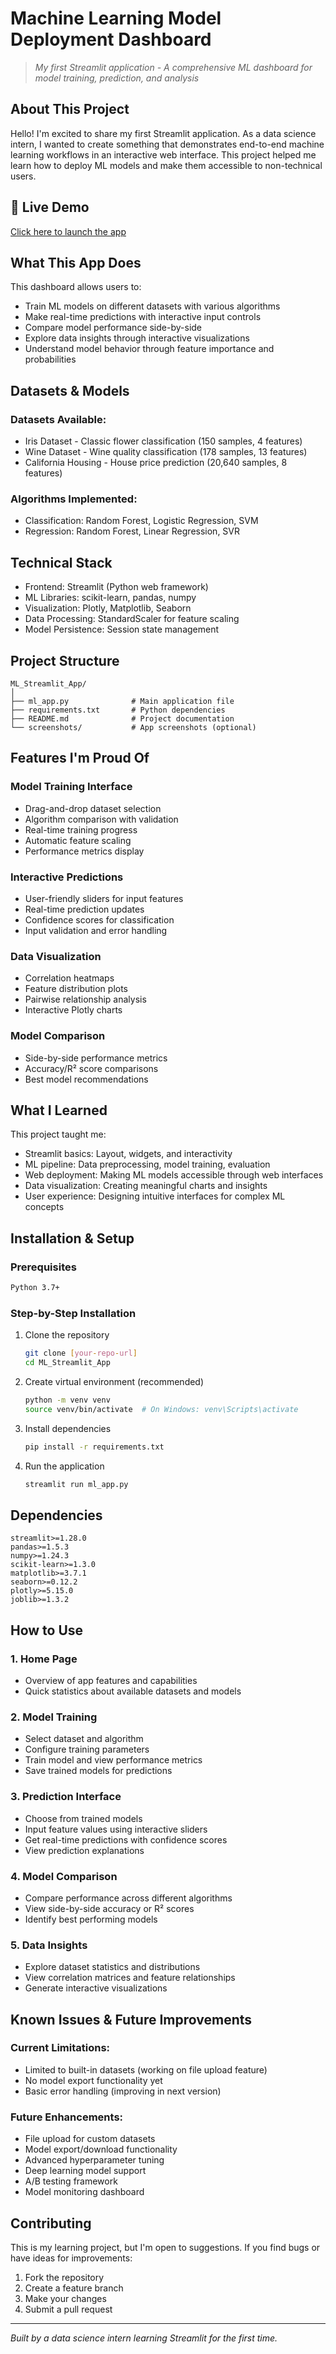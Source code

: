 
# Machine Learning Model Deployment Dashboard

> *My first Streamlit application - A comprehensive ML dashboard for model training, prediction, and analysis*

## About This Project

Hello! I'm excited to share my first Streamlit application. As a data science intern, I wanted to create something that demonstrates end-to-end machine learning workflows in an interactive web interface. This project helped me learn how to deploy ML models and make them accessible to non-technical users.

## 🔗 Live Demo
[Click here to launch the app](https://kunalsahal.streamlit.app)

## What This App Does

This dashboard allows users to:
- Train ML models on different datasets with various algorithms
- Make real-time predictions with interactive input controls
- Compare model performance side-by-side
- Explore data insights through interactive visualizations
- Understand model behavior through feature importance and probabilities


## Datasets & Models

### Datasets Available:
- Iris Dataset - Classic flower classification (150 samples, 4 features)
- Wine Dataset - Wine quality classification (178 samples, 13 features)
- California Housing - House price prediction (20,640 samples, 8 features)

### Algorithms Implemented:
- Classification: Random Forest, Logistic Regression, SVM
- Regression: Random Forest, Linear Regression, SVR

## Technical Stack

- Frontend: Streamlit (Python web framework)
- ML Libraries: scikit-learn, pandas, numpy
- Visualization: Plotly, Matplotlib, Seaborn
- Data Processing: StandardScaler for feature scaling
- Model Persistence: Session state management

## Project Structure

```
ML_Streamlit_App/
│
├── ml_app.py              # Main application file
├── requirements.txt       # Python dependencies
├── README.md              # Project documentation
└── screenshots/           # App screenshots (optional)
```

## Features I'm Proud Of

### Model Training Interface
- Drag-and-drop dataset selection
- Algorithm comparison with validation
- Real-time training progress
- Automatic feature scaling
- Performance metrics display

### Interactive Predictions
- User-friendly sliders for input features
- Real-time prediction updates
- Confidence scores for classification
- Input validation and error handling

### Data Visualization
- Correlation heatmaps
- Feature distribution plots
- Pairwise relationship analysis
- Interactive Plotly charts

### Model Comparison
- Side-by-side performance metrics
- Accuracy/R² score comparisons
- Best model recommendations

## What I Learned

This project taught me:
- Streamlit basics: Layout, widgets, and interactivity
- ML pipeline: Data preprocessing, model training, evaluation
- Web deployment: Making ML models accessible through web interfaces
- Data visualization: Creating meaningful charts and insights
- User experience: Designing intuitive interfaces for complex ML concepts

## Installation & Setup

### Prerequisites
```bash
Python 3.7+
```

### Step-by-Step Installation
1. Clone the repository
   ```bash
   git clone [your-repo-url]
   cd ML_Streamlit_App
   ```

2. Create virtual environment (recommended)
   ```bash
   python -m venv venv
   source venv/bin/activate  # On Windows: venv\Scripts\activate
   ```

3. Install dependencies
   ```bash
   pip install -r requirements.txt
   ```

4. Run the application
   ```bash
   streamlit run ml_app.py
   ```

## Dependencies

```
streamlit>=1.28.0
pandas>=1.5.3
numpy>=1.24.3
scikit-learn>=1.3.0
matplotlib>=3.7.1
seaborn>=0.12.2
plotly>=5.15.0
joblib>=1.3.2
```

## How to Use

### 1. Home Page
- Overview of app features and capabilities
- Quick statistics about available datasets and models

### 2. Model Training
- Select dataset and algorithm
- Configure training parameters
- Train model and view performance metrics
- Save trained models for predictions

### 3. Prediction Interface
- Choose from trained models
- Input feature values using interactive sliders
- Get real-time predictions with confidence scores
- View prediction explanations

### 4. Model Comparison
- Compare performance across different algorithms
- View side-by-side accuracy or R² scores
- Identify best performing models

### 5. Data Insights
- Explore dataset statistics and distributions
- View correlation matrices and feature relationships
- Generate interactive visualizations

## Known Issues & Future Improvements

### Current Limitations:
- Limited to built-in datasets (working on file upload feature)
- No model export functionality yet
- Basic error handling (improving in next version)

### Future Enhancements:
- File upload for custom datasets
- Model export/download functionality
- Advanced hyperparameter tuning
- Deep learning model support
- A/B testing framework
- Model monitoring dashboard

## Contributing

This is my learning project, but I'm open to suggestions. If you find bugs or have ideas for improvements:

1. Fork the repository
2. Create a feature branch
3. Make your changes
4. Submit a pull request

---

*Built by a data science intern learning Streamlit for the first time.*
